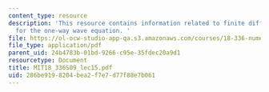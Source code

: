 ```yaml
---
content_type: resource
description: 'This resource contains information related to finite difference methods
  for the one-way wave equation. '
file: https://ol-ocw-studio-app-qa.s3.amazonaws.com/courses/18-336-numerical-methods-for-partial-differential-equations-spring-2009/286be9198204bea2f7e7d77f88e7b061_MIT18_336S09_lec15.pdf
file_type: application/pdf
parent_uid: 24b4783b-01bd-9266-c95e-35fdec20a9d1
resourcetype: Document
title: MIT18_336S09_lec15.pdf
uid: 286be919-8204-bea2-f7e7-d77f88e7b061
---
```

